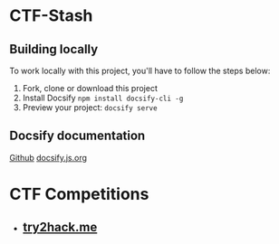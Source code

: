 # CTF-Stash

## Building locally

To work locally with this project, you'll have to follow the steps below:

1. Fork, clone or download this project
1. Install Docsify `npm install docsify-cli -g`
1. Preview your project: `docsify serve`

## Docsify documentation

[Github](https://github.com/docsifyjs/docsify/)
[docsify.js.org](https://docsify.js.org/#/?id=docsify)

# CTF Competitions

- ## [try2hack.me](./try2hack.me/README.md)
